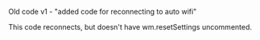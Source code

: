 Old code v1 - "added code for reconnecting to auto wifi"

This code reconnects, but doesn't have wm.resetSettings uncommented. 